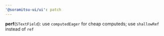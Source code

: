 ```yaml
---
'@soramitsu-ui/ui': patch
---
```


**perf**(`STextField`): use `computedEager` for cheap computeds; use `shallowRef` instead of `ref`
